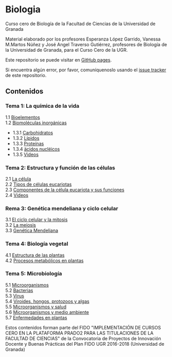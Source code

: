 # Biologia
Curso cero de Biología de la Facultad de Ciencias de la Universidad de Granada

Material elaborado por los profesores Esperanza López Garrido, Vanessa M.Martos Núñez y José Angel Traverso Gutiérrez, profesores de Biología de la Universidad de Granada, para el Curso Cero de la UGR.

Este repositorio se puede visitar en [GitHub pages](https://cursos-0-fc-ugr.github.io/Biologia).

Si encuentra algún error, por favor, comuníquenoslo usando el [issue tracker](https://github.com/cursos-0-fc-ugr/Biologia/issues) de este repositorio.

## Contenidos

### Tema 1: La química de la vida
1.1 [Bioelementos](Tema1/bloqueI_parte1.html)  
1.2 [Biomoléculas inorgánicas](Tema1/bloqueI_parte2.html)  
  * 1.3.1 [Carbohidratos](Tema1/bloqueI_parte3-1.html)  
  * 1.3.2 [Lípidos](Tema1/bloqueI_parte3-2.html)  
  * 1.3.3 [Proteínas](Tema1/bloqueI_parte3-3.html)  
  * 1.3.4 [äcidos nucléicos](Tema1/bloqueI_parte3-4.html)  
  * 1.3.5 [Videos](Tema1/bloqueI_parte3-5.html)  
  
### Tema 2: Estructura y función de las células
2.1 [La célula](Tema2/bloqueII_parte1.html)  
2.2 [Tipos de células eucariotas](Tema2/bloqueII_parte2.html)  
2.3 [Componentes de la célula eucariota y sus funciones](Tema2/bloqueII_parte3.html)  
2.4 [Videos](Tema2/bloqueII_parte4.html)  

### Rema 3: Genética mendeliana y ciclo celular
3.1 [El ciclo celular y la mitosis](Tema3/bloqueI_parte1.html)  
3.2 [La meiosis](Tema3/bloqueI_parte2.html)  
3.3 [Genética Mendeliana](Tema3/genetica-mendeliana.html)  

### Tema 4: Biología vegetal
4.1 [Estructura de las plantas](Tema4/bloqueI_parte1.html)  
4.2 [Procesos metabólicos en plantas](Tema4/bloqueI_parte2.html)  

### Tema 5: Microbiología
5.1 [Microorganismos](Tema5/bloqueII_parte1.html)  
5.2 [Bacterias](Tema5/bloqueII_parte2.html)  
5.3 [Virus](Tema5/bloqueII_parte3.html)  
5.4 [Viroides, hongos, protozoos y algas](Tema5/bloqueII_parte4.html)  
5.5 [Microorganismos y salud](Tema5/bloqueII_parte5.html)  
5.6 [Microorganismos y medio ambiente](Tema5/bloqueII_parte6.html)  
5.7 [Enfermedades en plantas](Tema5/bloqueII_parte7.html)  

Estos contenidos forman parte del FIDO "IMPLEMENTACIÓN DE CURSOS CERO EN LA PLATAFORMA PRADO2 PARA LAS TITULACIONES DE LA FACULTAD DE CIENCIAS" de la Convocatoria de Proyectos de Innovación Docente y Buenas Prácticas del Plan FIDO UGR 2016-2018 (Universidad de Granada)
